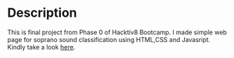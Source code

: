 # Description

This is final project from Phase 0 of Hacktiv8 Bootcamp. I made simple web page for soprano sound classification using HTML,CSS and Javasript. Kindly take a look <a href="https://sampoernajaka.github.io/" target="_blank">here</a>.


